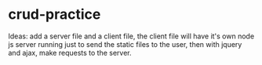 # crud-practice

Ideas: add a server file and a client file, the client file will have it's own node js server running just to send the static files to the user, then with jquery and ajax, make requests to the server.